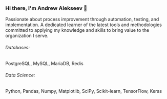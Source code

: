 ### Hi there, I'm Andrew Alekseev 🙋
Passionate about process improvement through automation, testing, and implementation. A dedicated learner of the latest tools and methodologies committed to applying my knowledge and skills to bring value to the organization I serve.

###### Databases: 
PostgreSQL, MySQL, MariaDB, Redis

###### Data Science: 
Python, Pandas, Numpy, Matplotlib, SciPy, Scikit-learn, TensorFlow, Keras
